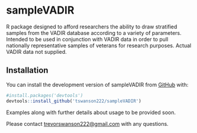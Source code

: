
<!-- README.md is generated from README.Rmd. Please edit that file -->

# sampleVADIR

<!-- badges: start -->
<!-- badges: end -->

R package designed to afford researchers the ability to draw stratified
samples from the VADIR database according to a variety of parameters.
Intended to be used in conjunction with VADIR data in order to pull
nationally representative samples of veterans for research purposes.
Actual VADIR data not supplied.

## Installation

<!-- You can install the released version of sampleVADIR from [CRAN](https://CRAN.R-project.org) with: -->

You can install the development version of sampleVADIR from
[GitHub](https://github.com/tswanson222/sampleVADIR) with:

``` r
#install.packages('devtools')
devtools::install_github('tswanson222/sampleVADIR')
```

Examples along with further details about usage to be provided soon.

Please contact <trevorswanson222@gmail.com> with any questions.
